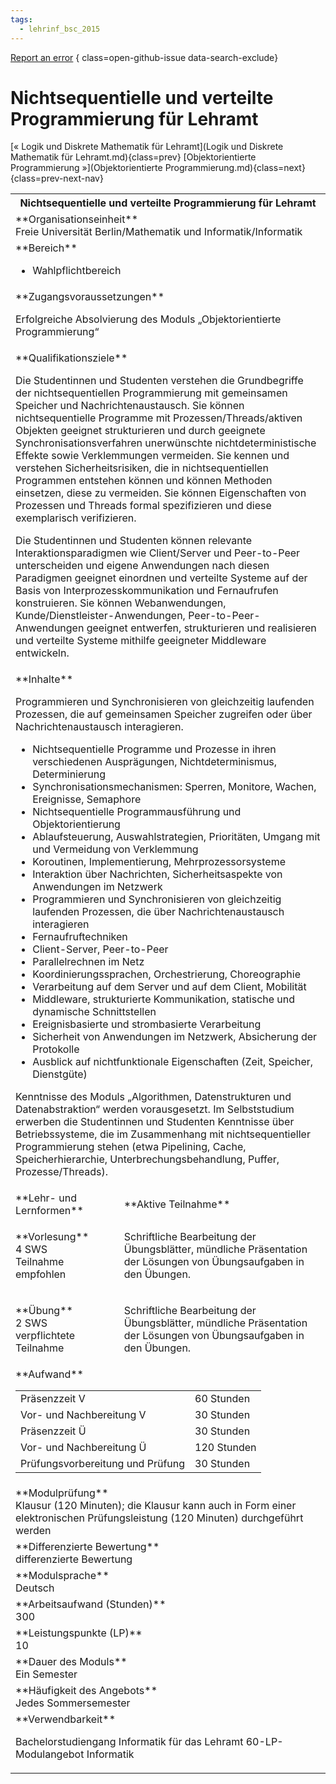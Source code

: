 ```yaml
---
tags:
  - lehrinf_bsc_2015
---
```

[Report an error](https://github.com/SGSSGene/FUB-SUP/issues/new?title=Error%20in%20%22Nichtsequentielle%20und%20verteilte%20Programmierung%20f%C3%BCr%20Lehramt%22&body=There%20seems%20to%20be%20an%20error%20in%20module%20%22Nichtsequentielle%20und%20verteilte%20Programmierung%20f%C3%BCr%20Lehramt%22%2E%0A%0A%3CDescribe%20here%20a%20slightly%20more%20detailed%20description%20of%20what%20is%20wrong%3E&labels=bug)
{ class=open-github-issue data-search-exclude}

# Nichtsequentielle und verteilte Programmierung für Lehramt

[« Logik und Diskrete Mathematik für Lehramt](Logik und Diskrete Mathematik für Lehramt.md){class=prev}
[Objektorientierte Programmierung »](Objektorientierte Programmierung.md){class=next}
{class=prev-next-nav}

<table markdown id="moduledesc">
<tr markdown class="moduledesc_head"><th colspan="2">Nichtsequentielle und verteilte Programmierung für Lehramt </th></tr>
<tr markdown><td colspan="2">**Organisationseinheit**   <br>Freie Universität Berlin/Mathematik und Informatik/Informatik</td></tr>

<tr markdown><td colspan="2">**Bereich**<br>


- Wahlpflichtbereich

</td></tr>

<tr markdown><td colspan="2">**Zugangsvoraussetzungen** <br>

Erfolgreiche Absolvierung des Moduls „Objektorientierte Programmierung“


</td></tr>
<tr markdown><td colspan="2">**Qualifikationsziele**    <br>

Die Studentinnen und Studenten verstehen die Grundbegriffe der
nichtsequentiellen Programmierung mit gemeinsamen Speicher und
Nachrichtenaustausch. Sie können nichtsequentielle Programme mit
Prozessen/Threads/aktiven Objekten geeignet strukturieren und durch
geeignete Synchronisationsverfahren unerwünschte nichtdeterministische
Effekte sowie Verklemmungen vermeiden. Sie kennen und verstehen
Sicherheitsrisiken, die in nichtsequentiellen Programmen entstehen können
und können Methoden einsetzen, diese zu vermeiden. Sie können Eigenschaften
von Prozessen und Threads formal spezifizieren und diese exemplarisch
verifizieren.

Die Studentinnen und Studenten können relevante Interaktionsparadigmen wie
Client/Server und Peer-to-Peer unterscheiden und eigene Anwendungen nach
diesen Paradigmen geeignet einordnen und verteilte Systeme auf der Basis von
Interprozesskommunikation und Fernaufrufen konstruieren. Sie können
Webanwendungen, Kunde/Dienstleister-Anwendungen, Peer-to-Peer-Anwendungen
geeignet entwerfen, strukturieren und realisieren und verteilte Systeme
mithilfe geeigneter Middleware entwickeln.


</td></tr>
<tr markdown><td colspan="2">**Inhalte**                <br>

Programmieren und Synchronisieren von gleichzeitig laufenden Prozessen, die
auf gemeinsamen Speicher zugreifen oder über Nachrichtenaustausch
interagieren.

- Nichtsequentielle Programme und Prozesse in ihren verschiedenen
  Ausprägungen, Nichtdeterminismus, Determinierung
- Synchronisationsmechanismen: Sperren, Monitore, Wachen, Ereignisse,
  Semaphore
- Nichtsequentielle Programmausführung und Objektorientierung
- Ablaufsteuerung, Auswahlstrategien, Prioritäten, Umgang mit und Vermeidung
  von Verklemmung
- Koroutinen, Implementierung, Mehrprozessorsysteme
- Interaktion über Nachrichten, Sicherheitsaspekte von Anwendungen im
  Netzwerk
- Programmieren und Synchronisieren von gleichzeitig laufenden Prozessen,
  die über Nachrichtenaustausch interagieren
- Fernaufruftechniken
- Client-Server, Peer-to-Peer
- Parallelrechnen im Netz
- Koordinierungssprachen, Orchestrierung, Choreographie
- Verarbeitung auf dem Server und auf dem Client, Mobilität
- Middleware, strukturierte Kommunikation, statische und dynamische
  Schnittstellen
- Ereignisbasierte und strombasierte Verarbeitung
- Sicherheit von Anwendungen im Netzwerk, Absicherung der Protokolle
- Ausblick auf nichtfunktionale Eigenschaften (Zeit, Speicher, Dienstgüte)

Kenntnisse des Moduls „Algorithmen, Datenstrukturen und Datenabstraktion“
werden vorausgesetzt. Im Selbststudium erwerben die Studentinnen und Studenten
Kenntnisse über Betriebssysteme, die im Zusammenhang mit nichtsequentieller
Programmierung stehen (etwa Pipelining, Cache, Speicherhierarchie,
Unterbrechungsbehandlung, Puffer, Prozesse/Threads).


</td></tr>

<tr markdown><td>**Lehr- und Lernformen**</td><td>**Aktive Teilnahme**</td></tr>
<tr markdown><td> **Vorlesung** <br>4 SWS <br> Teilnahme empfohlen</td><td>

Schriftliche Bearbeitung der Übungsblätter, mündliche Präsentation der
Lösungen von Übungsaufgaben in den Übungen.
</td></tr>
<tr markdown><td> **Übung** <br>2 SWS <br> verpflichtete Teilnahme</td><td>

Schriftliche Bearbeitung der Übungsblätter, mündliche Präsentation der
Lösungen von Übungsaufgaben in den Übungen.
</td></tr>
<tr markdown><td colspan="2">**Aufwand**                <br>
<table class="aufwand_table">
<tr><td>Präsenzzeit V</td><td>60 Stunden</td></tr>
<tr><td>Vor- und Nachbereitung V</td><td>30 Stunden</td></tr>
<tr><td>Präsenzzeit Ü</td><td>30 Stunden</td></tr>
<tr><td>Vor- und Nachbereitung Ü</td><td>120 Stunden</td></tr>
<tr><td>Prüfungsvorbereitung und Prüfung</td><td>30 Stunden</td></tr>
</table>

</td></tr>
<tr markdown><td colspan="2">**Modulprüfung**             <br>Klausur (120 Minuten); die Klausur kann auch in Form einer elektronischen
Prüfungsleistung (120 Minuten) durchgeführt werden


</td></tr>
<tr markdown><td colspan="2">**Differenzierte Bewertung** <br>differenzierte Bewertung

</td></tr>
<tr markdown><td colspan="2">**Modulsprache**             <br>Deutsch</td></tr>
<tr markdown><td colspan="2">**Arbeitsaufwand (Stunden)** <br>300</td></tr>
<tr markdown><td colspan="2">**Leistungspunkte (LP)**     <br>10</td></tr>
<tr markdown><td colspan="2">**Dauer des Moduls**         <br>Ein Semester</td></tr>
<tr markdown><td colspan="2">**Häufigkeit des Angebots**  <br>Jedes Sommersemester</td></tr>
<tr markdown><td colspan="2">**Verwendbarkeit**           <br>

Bachelorstudiengang Informatik für das Lehramt
60-LP-Modulangebot Informatik


</td></tr>

</table>
